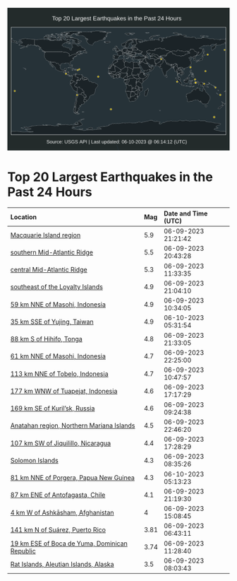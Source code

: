 ![Map](./map.png)

# Top 20 Largest Earthquakes in the Past 24 Hours

| Location | Mag | Date and Time (UTC) |
|:---|:---|:---|
| [Macquarie Island region](https://earthquake.usgs.gov/earthquakes/eventpage/us7000k7iz) | 5.9 | 06-09-2023 21:21:42 |
| [southern Mid-Atlantic Ridge](https://earthquake.usgs.gov/earthquakes/eventpage/us7000k7id) | 5.5 | 06-09-2023 20:43:28 |
| [central Mid-Atlantic Ridge](https://earthquake.usgs.gov/earthquakes/eventpage/us7000k7bx) | 5.3 | 06-09-2023 11:33:35 |
| [southeast of the Loyalty Islands](https://earthquake.usgs.gov/earthquakes/eventpage/us7000k7iw) | 4.9 | 06-09-2023 21:04:10 |
| [59 km NNE of Masohi, Indonesia](https://earthquake.usgs.gov/earthquakes/eventpage/us7000k7bn) | 4.9 | 06-09-2023 10:34:05 |
| [35 km SSE of Yujing, Taiwan](https://earthquake.usgs.gov/earthquakes/eventpage/us7000k7l7) | 4.9 | 06-10-2023 05:31:54 |
| [88 km S of Hihifo, Tonga](https://earthquake.usgs.gov/earthquakes/eventpage/us7000k7j3) | 4.8 | 06-09-2023 21:33:05 |
| [61 km NNE of Masohi, Indonesia](https://earthquake.usgs.gov/earthquakes/eventpage/us7000k7je) | 4.7 | 06-09-2023 22:25:00 |
| [113 km NNE of Tobelo, Indonesia](https://earthquake.usgs.gov/earthquakes/eventpage/us7000k7bs) | 4.7 | 06-09-2023 10:47:57 |
| [177 km WNW of Tuapejat, Indonesia](https://earthquake.usgs.gov/earthquakes/eventpage/us7000k7gk) | 4.6 | 06-09-2023 17:17:29 |
| [169 km SE of Kuril’sk, Russia](https://earthquake.usgs.gov/earthquakes/eventpage/us7000k7bd) | 4.6 | 06-09-2023 09:24:38 |
| [Anatahan region, Northern Mariana Islands](https://earthquake.usgs.gov/earthquakes/eventpage/us7000k7jw) | 4.5 | 06-09-2023 22:46:20 |
| [107 km SW of Jiquilillo, Nicaragua](https://earthquake.usgs.gov/earthquakes/eventpage/us7000k7gl) | 4.4 | 06-09-2023 17:28:29 |
| [Solomon Islands](https://earthquake.usgs.gov/earthquakes/eventpage/us7000k7b9) | 4.3 | 06-09-2023 08:35:26 |
| [81 km NNE of Porgera, Papua New Guinea](https://earthquake.usgs.gov/earthquakes/eventpage/us7000k7l3) | 4.3 | 06-10-2023 05:13:23 |
| [87 km ENE of Antofagasta, Chile](https://earthquake.usgs.gov/earthquakes/eventpage/us7000k7iy) | 4.1 | 06-09-2023 21:19:30 |
| [4 km W of Ashkāsham, Afghanistan](https://earthquake.usgs.gov/earthquakes/eventpage/us7000k7fk) | 4 | 06-09-2023 15:08:45 |
| [141 km N of Suárez, Puerto Rico](https://earthquake.usgs.gov/earthquakes/eventpage/pr2023160001) | 3.81 | 06-09-2023 06:43:11 |
| [19 km ESE of Boca de Yuma, Dominican Republic](https://earthquake.usgs.gov/earthquakes/eventpage/pr2023160002) | 3.74 | 06-09-2023 11:28:40 |
| [Rat Islands, Aleutian Islands, Alaska](https://earthquake.usgs.gov/earthquakes/eventpage/ak0237cqrqf9) | 3.5 | 06-09-2023 08:03:43 |
